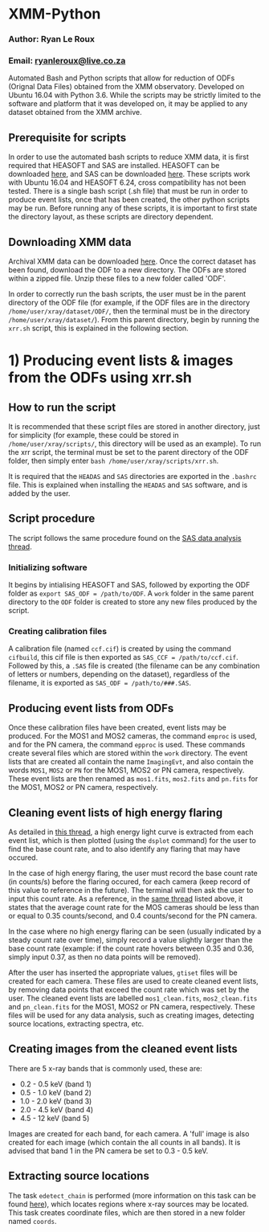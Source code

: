# XMM-Python

### Author: Ryan Le Roux
### Email: ryanleroux@live.co.za

Automated Bash and Python scripts that allow for reduction of ODFs (Orignal Data Files) obtained from the XMM observatory. Developed on Ubuntu 16.04 with Python 3.6. While the scripts may be strictly limited to the software and platform that it was developed on, it may be applied to any dataset obtained from the XMM archive.

## Prerequisite for scripts

In order to use the automated bash scripts to reduce XMM data, it is first required that HEASOFT and SAS are installed. HEASOFT can be downloaded [here](https://heasarc.gsfc.nasa.gov/lheasoft/install.html), and SAS can be downloaded [here](https://www.cosmos.esa.int/web/xmm-newton/sas-download). These scripts work with Ubuntu 16.04 and HEASOFT 6.24, cross compatibility has not been tested.
There is a single bash script (.sh file) that must be run in order to produce event lists, once that has been created, the other python scripts may be run. Before running any of these scripts, it is important to first state the directory layout, as these scripts are directory dependent. 

## Downloading XMM data

Archival XMM data can be downloaded [here](http://nxsa.esac.esa.int/nxsa-web/#search). Once the correct dataset has been found, download the ODF to a new directory. The ODFs are stored within a zipped file. Unzip these files to a new folder called 'ODF'. 

In order to correctly run the bash scripts, the user must be in the parent directory of the ODF file (for example, if the ODF files are in the directory `/home/user/xray/dataset/ODF/`, then the terminal must be in the directory `/home/user/xray/dataset/`). From this parent directory, begin by running the `xrr.sh` script, this is explained in the following section. 

# 1) Producing event lists & images from the ODFs using xrr.sh

## How to run the script

It is recommended that these script files are stored in another directory, just for simplicity (for example, these could be stored in `/home/user/xray/scripts/`, this directory will be used as an example). To run the xrr script, the terminal must be set to the parent directory of the ODF folder, then simply enter `bash /home/user/xray/scripts/xrr.sh`.

It is required that the `HEADAS` and `SAS` directories are exported in the `.bashrc` file. This is explained when installing the `HEADAS` and `SAS` software, and is added by the user.

## Script procedure

The script follows the same procedure found on the [SAS data analysis thread](https://www.cosmos.esa.int/web/xmm-newton/sas-threads). 

### Initializing software

It begins by intialising HEASOFT and SAS, followed by exporting the ODF folder as `export SAS_ODF = /path/to/ODF`. A `work` folder in the same parent directory to the `ODF` folder is created to store any new files produced by the script.

### Creating calibration files

A calibration file (named `ccf.cif`) is created by using the command `cifbuild`, this cif file is then exported as `SAS_CCF = /path/to/ccf.cif`. Followed by this, a `.SAS` file is created (the filename can be any combination of letters or numbers, depending on the dataset), regardless of the filename, it is exported as `SAS_ODF = /path/to/###.SAS`. 

## Producing event lists from ODFs

Once these calibration files have been created, event lists may be produced. For the MOS1 and MOS2 cameras, the command `emproc` is used, and for the PN camera, the command `epproc` is used. These commands create several files which are stored within the `work` directory. The event lists that are created all contain the name `ImagingEvt`, and also contain the words `MOS1`, `MOS2` or `PN` for the MOS1, MOS2 or PN camera, respectively. These event lists are then renamed as `mos1.fits`, `mos2.fits` and `pn.fits` for the MOS1, MOS2 or PN camera, respectively.

## Cleaning event lists of high energy flaring

As detailed in [this thread](https://www.cosmos.esa.int/web/xmm-newton/sas-thread-epic-filterbackground), a high energy light curve is extracted from each event list, which is then plotted (using the `dsplot` command) for the user to find the base count rate, and to also identify any flaring that may have occured. 

In the case of high energy flaring, the user must record the base count rate (in counts/s) before the flaring occured, for each camera (keep record of this value to reference in the future). The terminal will then ask the user to input this count rate. As a reference, in the [same thread](https://www.cosmos.esa.int/web/xmm-newton/sas-thread-epic-filterbackground) listed above, it states that the average count rate for the MOS cameras should be less than or equal to 0.35 counts/second, and 0.4 counts/second for the PN camera. 

In the case where no high energy flaring can be seen (usually indicated by a steady count rate over time), simply record a value slightly larger than the base count rate (example: if the count rate hovers between 0.35 and 0.36, simply input 0.37, as then no data points will be removed).

After the user has inserted the appropriate values, `gtiset` files will be created for each camera. These files are used to create cleaned event lists, by removing data points that exceed the count rate which was set by the user. The cleaned event lists are labelled `mos1_clean.fits`, `mos2_clean.fits` and `pn_clean.fits` for the MOS1, MOS2 or PN camera, respectively. These files will be used for any data analysis, such as creating images, detecting source locations, extracting spectra, etc.

## Creating images from the cleaned event lists

There are 5 x-ray bands that is commonly used, these are:
- 0.2 - 0.5 keV (band 1)
- 0.5 - 1.0 keV (band 2)
- 1.0 - 2.0 keV (band 3)
- 2.0 - 4.5 keV (band 4)
- 4.5 - 12 keV (band 5)

Images are created for each band, for each camera. A 'full' image is also created for each image (which contain the all counts in all bands). It is advised that band 1 in the PN camera be set to 0.3 - 0.5 keV. 

## Extracting source locations

The task `edetect_chain` is performed (more information on this task can be found [here](https://www.cosmos.esa.int/web/xmm-newton/sas-thread-src-find)), which locates regions where x-ray sources may be located. This task creates coordinate files, which are then stored in a new folder named `coords`. 

